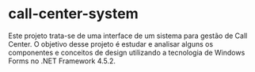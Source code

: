 # call-center-system
Este projeto trata-se de uma interface de um sistema para gestão de Call Center. O objetivo desse projeto é estudar e analisar alguns os componentes e conceitos de design utilizando a tecnologia de Windows Forms no .NET Framework 4.5.2. 
